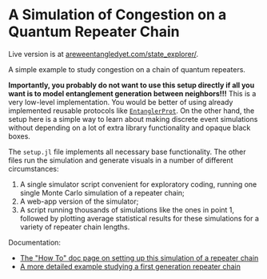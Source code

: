 # A Simulation of Congestion on a Quantum Repeater Chain

Live version is at [areweentangledyet.com/state_explorer/](https://areweentangledyet.com/congestionchain/).

A simple example to study congestion on a chain of quantum repeaters.

**Importantly, you probably do not want to use this setup directly if all you want is to model entanglement generation between neighbors!!!** This is a very low-level implementation. You would be better of using already implemented reusable protocols like [`EntanglerProt`](https://qs.quantumsavory.org/dev/API_ProtocolZoo/#QuantumSavory.ProtocolZoo.EntanglerProt). On the other hand, the setup here is a simple way to learn about making discrete event simulations without depending on a lot of extra library functionality and opaque black boxes.

The `setup.jl` file implements all necessary base functionality.
The other files run the simulation and generate visuals in a number of different circumstances:
1. A single simulator script convenient for exploratory coding, running one single Monte Carlo simulation of a repeater chain;
2. A web-app version of the simulator;
3. A script running thousands of simulations like the ones in point 1, followed by plotting average statistical results for these simulations for a variety of repeater chain lengths.

Documentation:

- [The "How To" doc page on setting up this simulation of a repeater chain](https://qs.quantumsavory.org/dev/howto/congestionchain/congestionchain)
- [A more detailed example studying a first generation repeater chain](https://qs.quantumsavory.org/dev/howto/firstgenrepeater/firstgenrepeater)